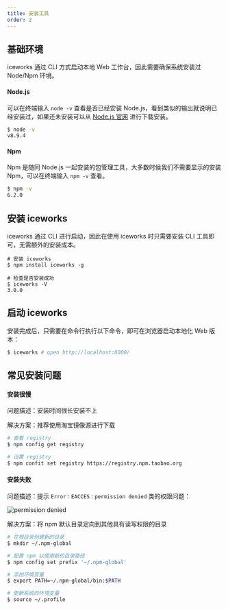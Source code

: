 ```yaml
---
title: 安装工具
order: 2
---
```


## 基础环境

iceworks 通过 CLI 方式启动本地 Web 工作台，因此需要确保系统安装过 Node/Npm 环境。

#### Node.js 
可以在终端输入 `node -v` 查看是否已经安装 Node.js，看到类似的输出就说明已经安装过，如果还未安装可以从 [Node.js 官网](https://nodejs.org/en/) 进行下载安装。

```bash
$ node -v
v8.9.4
```

#### Npm

Npm 是随同 Node.js 一起安装的包管理工具，大多数时候我们不需要显示的安装 Npm，可以在终端输入 `npm -v` 查看。

```bash
$ npm -v
6.2.0
```

## 安装 iceworks

iceworks 通过 CLI 进行启动，因此在使用 iceworks 时只需要安装 CLI 工具即可，无需额外的安装成本。

```
# 安装 iceworks
$ npm install iceworks -g

# 检查是否安装成功
$ iceworks -V
3.0.0
```

## 启动 iceworks

安装完成后，只需要在命令行执行以下命令，即可在浏览器启动本地化 Web 版本：
```bash
$ iceworks # open http://localhost:8000/
```

## 常见安装问题

#### 安装很慢

问题描述：安装时间很长安装不上

解决方案：推荐使用淘宝镜像源进行下载

```bash
# 查看 registry
$ npm config get registry 

# 设置 registry
$ npm confit set registry https://registry.npm.taobao.org 
```

#### 安装失败

问题描述：提示 `Error：EACCES：permission denied` 类的权限问题：

![permission denied](https://img.alicdn.com/tfs/TB19UhZcFT7gK0jSZFpXXaTkpXa-1992-682.png)

解决方案：将 npm 默认目录定向到其他具有读写权限的目录

```bash
# 在根目录创建新的目录
$ mkdir ~/.npm-global

# 配置 npm 以使用新的目录路径
$ npm config set prefix '~/.npm-global'

# 添加环境变量
$ export PATH=~/.npm-global/bin:$PATH

# 更新系统的环境变量
$ source ~/.profile
```
